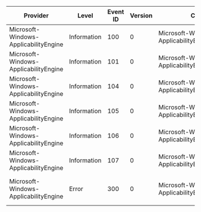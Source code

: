 Provider                               |  Level        |  Event ID  |  Version  |  Channel                                            |  Task                     |  Opcode  |  Keyword  |  Message
---------------------------------------|---------------|------------|-----------|-----------------------------------------------------|---------------------------|----------|-----------|----------------------------------------------
Microsoft-Windows-ApplicabilityEngine  |  Information  |  100       |  0        |  Microsoft-Windows-ApplicabilityEngine/Analytic     |  GetApplicabilityContext  |  Start   |           |
Microsoft-Windows-ApplicabilityEngine  |  Information  |  101       |  0        |  Microsoft-Windows-ApplicabilityEngine/Analytic     |  GetApplicabilityContext  |  Stop    |           |
Microsoft-Windows-ApplicabilityEngine  |  Information  |  104       |  0        |  Microsoft-Windows-ApplicabilityEngine/Analytic     |  UpdateScaleContext       |  Start   |           |
Microsoft-Windows-ApplicabilityEngine  |  Information  |  105       |  0        |  Microsoft-Windows-ApplicabilityEngine/Analytic     |  UpdateScaleContext       |  Stop    |           |
Microsoft-Windows-ApplicabilityEngine  |  Information  |  106       |  0        |  Microsoft-Windows-ApplicabilityEngine/Analytic     |  GetApplicablePackages    |  Start   |           |
Microsoft-Windows-ApplicabilityEngine  |  Information  |  107       |  0        |  Microsoft-Windows-ApplicabilityEngine/Analytic     |  GetApplicablePackages    |  Stop    |           |
Microsoft-Windows-ApplicabilityEngine  |  Error        |  300       |  0        |  Microsoft-Windows-ApplicabilityEngine/Operational  |  ApplicabilityEngineAPI   |          |           |  {File} {Line} failed with error {ErrorCode}.